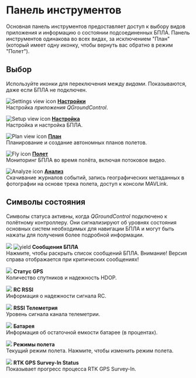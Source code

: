 # Панель инструментов

Основная панель инструментов предоставляет доступ к выбору видов приложения и информацию о состоянии подсоединенных БПЛА. Панель инструментов одинакова во всех видах, за исключением "План" (который имеет одну иконку, чтобы вернуть вас обратно в режим "Полет").

## Выбор

Используйте иконки для переключения между *видами*. Показываются, даже если БПЛА не подключен.

![Settings view icon](../../assets/toolbar/toolbar_view_select_settings.jpg) **[Настройки](../SettingsView/SettingsView.md)** <br />Настройка *приложения QGroundControl*.

![Setup view icon](../../assets/toolbar/toolbar_view_select_setup.jpg) **[Настройка](../SetupView/SetupView.md)** <br />Настройка и настройка БПЛА.

![Plan view icon](../../assets/toolbar/toolbar_view_select_plan.jpg) **[План](../PlanView/PlanView.md)** <br />Планирование и создание автономных планов полетов.

![Fly icon](../../assets/toolbar/toolbar_view_select_fly.jpg) **[Полет](../FlyView/FlyView.md)** <br />Мониторинг БПЛА во время полёта, включая потоковое видео.

![Analyze icon](../../assets/toolbar/toolbar_view_select_analyse.jpg) **[Анализ](../analyze_view/README.md)** <br />Скачивание журналов событий, запись географических метаданных в фотографии на основе трека полета, доступ к консоли MAVLink.

## Символы состояния

Символы статуса активны, когда *QGroundControl* подключено к полётному контроллеру. Они сигнализируют об уровнях состояния основных систем необходимых для навигации БПЛА и могут быть нажаты для получения более подробной информации.

![](../../assets/toolbar/toolbar_status_message.jpg) ![yield](../../assets/toolbar/toolbar_status_critical.jpg) **Сообщения БПЛА** <br />Нажмите, чтобы раскрыть список сообщений БПЛА. Внимание! Версия справа отображается при критических сообщениях!

![](../../assets/toolbar/toolbar_status_gps.jpg) **Статус GPS** <br />Количество спутников и надежность HDOP.

![](../../assets/toolbar/toolbar_status_rc.jpg) **RC RSSI** <br />Информация о надежности сигнала RC.

![](../../assets/toolbar/toolbar_status_telemetry.jpg) **RSSI Телеметрия** <br />Уровень сигнала канала телеметрии.

![](../../assets/toolbar/toolbar_status_battery.jpg) **Батарея** <br />Информация об остаточной емкости батарее (в процентах).

![](../../assets/toolbar/toolbar_status_flight_mode.jpg) **Режимы полета** <br />Текущий режим полета. Нажмите, чтобы изменить режим полета.

![](../../assets/toolbar/toolbar_status_rtk_gps.jpg) **RTK GPS Survey-In Status** <br />Показывает прогресс процесса RTK GPS Survey-In.